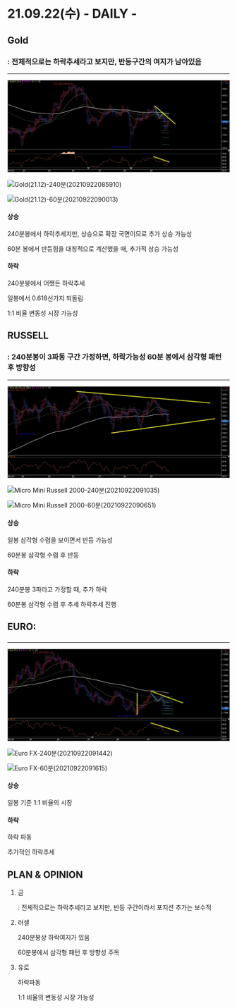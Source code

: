 # 21.09.22(수)  - DAILY -



## Gold

###  : 전체적으로는 하락추세라고 보지만, 반등구간의 여지가 남아있음

---

![Gold(21.12)-일(20210922085705)](chart/Gold(21.12)-%EC%9D%BC(20210922085705).jpg)

![Gold(21.12)-240분(20210922085910)](chart/Gold(21.12)-240%EB%B6%84(20210922085910).jpg)

![Gold(21.12)-60분(20210922090013)](chart/Gold(21.12)-60%EB%B6%84(20210922090013).jpg)

#### 상승

240분봉에서 하락추세지만, 상승으로 확장 국면이므로 추가 상승 가능성

60분 봉에서 반등힘을 대칭적으로 계산했을 때, 추가적 상승 가능성

#### 하락

240분봉에서 어쨌든 하락추세

일봉에서 0.618선가지 되돌림

1:1 비율 변동성 시장 가능성





## RUSSELL

###  :  240분봉이 3파동 구간 가정하면, 하락가능성 60분 봉에서 삼각형 패턴 후 방향성

---

![Micro Mini Russell 2000-일(20210922090821)](chart/Micro%20Mini%20Russell%202000-%EC%9D%BC(20210922090821).jpg)

![Micro Mini Russell 2000-240분(20210922091035)](chart/Micro%20Mini%20Russell%202000-240%EB%B6%84(20210922091035).jpg)

![Micro Mini Russell 2000-60분(20210922090651)](chart/Micro%20Mini%20Russell%202000-60%EB%B6%84(20210922090651).jpg)

#### 상승

일봉 삼각형 수렴을 보이면서 반등 가능성

60분봉 삼각형 수렴 후 반등 

#### 하락

240분봉 3파라고 가정할 때, 추가 하락 

60분봉 삼각형 수렴 후 추세 하락추세 진행



## EURO:

### 

---

![Euro FX-일(20210922091348)](chart/Euro%20FX-%EC%9D%BC(20210922091348).jpg)

![Euro FX-240분(20210922091442)](chart/Euro%20FX-240%EB%B6%84(20210922091442).jpg)

![Euro FX-60분(20210922091615)](chart/Euro%20FX-60%EB%B6%84(20210922091615).jpg)



#### 상승

일봉 기준 1:1 비율의 시장



#### 하락

하락 파동

추가적인 하락추세





## PLAN & OPINION

1. 금

   : 전체적으로는 하락추세라고 보지만, 반등 구간이라서 포지션 추가는 보수적

2. 러셀

   240분봉상 하락여지가 있음

   60분봉에서 삼각형 패턴 후 방향성 주목

3. 유로

   하락파동

   1:1 비율의 변동성 시장 가능성

   
